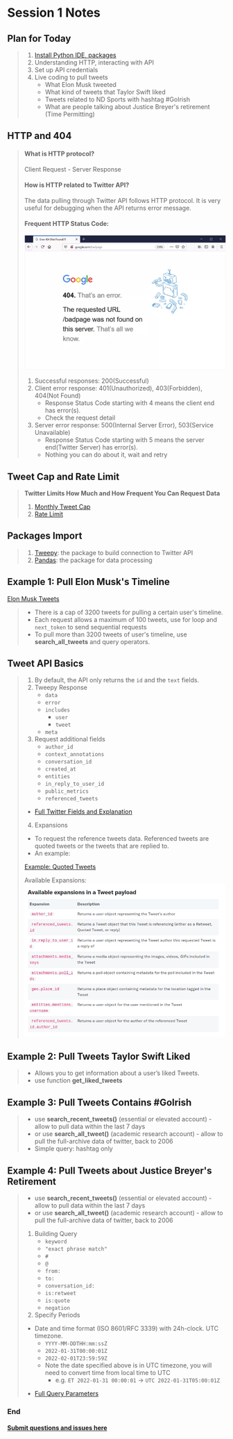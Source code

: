# Session 1 Notes

## Plan for Today
> 1. [Install Python IDE, packages](Python_IDE_Setup.md)
> 2. Understanding HTTP, interacting with API
> 3. Set up API credentials
> 4. Live coding to pull tweets
>    - What Elon Musk tweeted
>    - What kind of tweets that Taylor Swift liked
>    - Tweets related to ND Sports with hashtag #GoIrish
>    - What are people talking about Justice Breyer's retirement (Time Permitting)


## HTTP and 404
>  #### What is HTTP protocol?
>  Client Request - Server Response
>  #### How is HTTP related to Twitter API?
>  The data pulling through Twitter API follows HTTP protocol. It is very useful for debugging when the API returns error message.
> #### Frequent HTTP Status Code:
> ![404](source/google404.webp)
> 1. Successful responses: 200(Successful)
> 2. Client error response: 401(Unauthorized), 403(Forbidden), 404(Not Found)
>     - Response Status Code starting with 4 means the client end has error(s).
>     - Check the request detail
> 3. Server error response: 500(Internal Server Error), 503(Service Unavailable)
>     - Response Status Code starting with 5 means the server end(Twitter Server) has error(s).
>     - Nothing you can do about it, wait and retry

## Tweet Cap and Rate Limit
> **Twitter Limits How Much and How Frequent You Can Request Data**
> 1. [Monthly Tweet Cap](https://developer.twitter.com/en/portal/dashboard)
> 2. [Rate Limit](https://developer.twitter.com/en/portal/products)

## Packages Import
> 1. [Tweepy](https://docs.tweepy.org/en/stable/getting_started.html): the package to build connection to Twitter API
> 2. [Pandas](https://pandas.pydata.org/docs/getting_started/overview.html): the package for data processing

## Example 1: Pull Elon Musk's Timeline
   [Elon Musk Tweets](https://twitter.com/elonmusk)

   > - There is a cap of 3200 tweets for pulling a certain user's timeline.
   > - Each request allows a maximum of 100 tweets, use for loop and ```next_token``` to send sequential requests
   > - To pull more than 3200 tweets of user's timeline, use **search_all_tweets** and query operators.

## Tweet API Basics
  > 1. By default, the API only returns the ```id``` and the ```text``` fields.
  > 2. Tweepy Response
  >     - ```data```
  >     - ```error```
  >     - ```includes```
  >       * ```user```
  >       * ```tweet```
  >     - ```meta```
  > 3. Request additional fields
  >     - ```author_id```
  >     - ```context_annotations```
  >     - ```conversation_id```
  >     - ```created_at```
  >     - ```entities```
  >     - ```in_reply_to_user_id```
  >     - ```public_metrics```
  >     - ```referenced_tweets```
  >  * [Full Twitter Fields and Explanation](https://developer.twitter.com/en/docs/twitter-api/data-dictionary/object-model/tweet)
  > 4. Expansions
  >   * To request the reference tweets data. Referenced tweets are quoted tweets or the tweets that are replied to.
  >   * An example:
  >   
  > [Example: Quoted Tweets](https://twitter.com/elonmusk/status/1489340604215615492)
  >
  > Available Expansions:
  > ![Expansions](source/Expansions.png)

## Example 2: Pull Tweets Taylor Swift Liked

   > - Allows you to get information about a user’s liked Tweets.
   > - use function **get_liked_tweets**

## Example 3: Pull Tweets Contains #GoIrish

   > - use **search_recent_tweets()** (essential or elevated account)
     - allow to pull data within the last 7 days
   > - or use **search_all_tweet()** (academic research account)
     - allow to pull the full-archive data of twitter, back to 2006
   > - Simple query: hashtag only

## Example 4: Pull Tweets about Justice Breyer's Retirement

   > - use **search_recent_tweets()** (essential or elevated account)
     - allow to pull data within the last 7 days
   > - or use **search_all_tweet()** (academic research account)
     - allow to pull the full-archive data of twitter, back to 2006
   > 1. Building Query
   >    - ```keyword```
   >    - ```"exact phrase match"```
   >    - ```#```
   >    - ```@```
   >    - ```from:	```
   >    - ```to:```
   >    - ```conversation_id:```
   >    - ```is:retweet```
   >    - ```is:quote```
   >    - ```negation```
> 2. Specify Periods
   > - Date and time format (ISO 8601/RFC 3339) with 24h-clock. UTC timezone.
   >   - ``` YYYY-MM-DDTHH:mm:ssZ ```
   >   - ``` 2022-01-31T00:00:01Z ```
   >   - ``` 2022-02-01T23:59:59Z ```
   >   - Note the date specified above is in UTC timezone, you will need to convert time from local time to UTC
   >       - e.g. ```ET 2022-01-31 00:00:01``` -> ```UTC 2022-01-31T05:00:01Z```
   > * [Full Query Parameters](https://developer.twitter.com/en/docs/twitter-api/tweets/search/integrate/build-a-query)


### End

  ####  [Submit questions and issues here](https://github.com/Lucy-Family-Institute/CSSR-Workshop-Twitter/issues) ####
